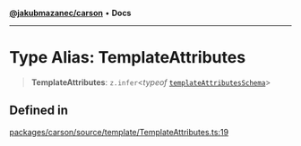 [**@jakubmazanec/carson**](../README.md) • **Docs**

---

# Type Alias: TemplateAttributes

> **TemplateAttributes**: `z.infer`\<_typeof_
> [`templateAttributesSchema`](../variables/templateAttributesSchema.md)\>

## Defined in

[packages/carson/source/template/TemplateAttributes.ts:19](https://github.com/jakubmazanec/tools/blob/6ed2cc9bf798455a62cfc34def34fef748169fa2/packages/carson/source/template/TemplateAttributes.ts#L19)
